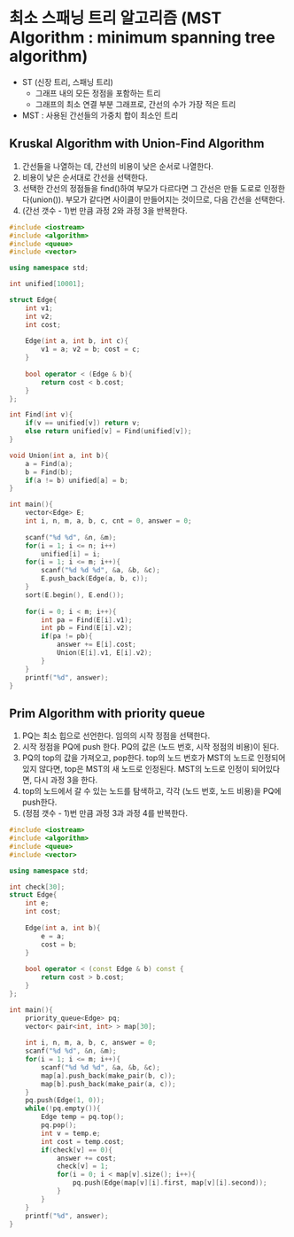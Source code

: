 # 최소 스패닝 트리 알고리즘 (MST Algorithm : minimum spanning tree algorithm)
* ST (신장 트리, 스패닝 트리)
  * 그래프 내의 모든 정점을 포함하는 트리
  * 그래프의 최소 연결 부분 그래프로, 간선의 수가 가장 적은 트리
* MST : 사용된 간선들의 가중치 합이 최소인 트리
## Kruskal Algorithm with Union-Find Algorithm
1. 간선들을 나열하는 데, 간선의 비용이 낮은 순서로 나열한다. 
2. 비용이 낮은 순서대로 간선을 선택한다. 
3. 선택한 간선의 정점들을 find()하여 부모가 다르다면 그 간선은 만들 도로로 인정한다(union()). 부모가 같다면 사이클이 만들어지는 것이므로, 다음 간선을 선택한다. 
4. (간선 갯수 - 1)번 만큼 과정 2와 과정 3을 반복한다. 
```cpp
#include <iostream>
#include <algorithm>
#include <queue>
#include <vector>

using namespace std;

int unified[10001];

struct Edge{
	int v1;
	int v2;
	int cost;
	
	Edge(int a, int b, int c){
		v1 = a; v2 = b; cost = c;
	}
	
	bool operator < (Edge & b){
		return cost < b.cost;
	}
};

int Find(int v){
	if(v == unified[v]) return v;
	else return unified[v] = Find(unified[v]);
}

void Union(int a, int b){
	a = Find(a);
	b = Find(b);
	if(a != b) unified[a] = b;
}

int main(){
	vector<Edge> E;
	int i, n, m, a, b, c, cnt = 0, answer = 0;
	
	scanf("%d %d", &n, &m);
	for(i = 1; i <= n; i++)
		unified[i] = i;
	for(i = 1; i <= m; i++){
		scanf("%d %d %d", &a, &b, &c);
		E.push_back(Edge(a, b, c));
	}
	sort(E.begin(), E.end());
	
	for(i = 0; i < m; i++){
		int pa = Find(E[i].v1);
		int pb = Find(E[i].v2);
		if(pa != pb){
			answer += E[i].cost;
			Union(E[i].v1, E[i].v2);
		}
	}
	printf("%d", answer);
}
```

## Prim Algorithm with priority queue
1. PQ는 최소 힙으로 선언한다. 임의의 시작 정점을 선택한다.
2. 시작 정점을 PQ에 push 한다. PQ의 값은 (노드 번호, 시작 정점의 비용)이 된다.
3. PQ의 top의 값을 가져오고, pop한다. top의 노드 번호가 MST의 노드로 인정되어 있지 않다면, top은 MST의 새 노드로 인정된다. MST의 노드로 인정이 되어있다면, 다시 과정 3을 한다.
4. top의 노드에서 갈 수 있는 노드를 탐색하고, 각각 (노드 번호, 노드 비용)을 PQ에 push한다.
5. (정점 갯수 - 1)번 만큼 과정 3과 과정 4를 반복한다.
```cpp
#include <iostream>
#include <algorithm>
#include <queue>
#include <vector>

using namespace std;

int check[30];
struct Edge{
	int e;
	int cost;
	
	Edge(int a, int b){
		e = a;
		cost = b;
	}
	
	bool operator < (const Edge & b) const {
		return cost > b.cost;
	}
};

int main(){
	priority_queue<Edge> pq;
	vector< pair<int, int> > map[30];
	
	int i, n, m, a, b, c, answer = 0;
	scanf("%d %d", &n, &m);
	for(i = 1; i <= m; i++){
		scanf("%d %d %d", &a, &b, &c);
		map[a].push_back(make_pair(b, c));
		map[b].push_back(make_pair(a, c));
	}
	pq.push(Edge(1, 0));
	while(!pq.empty()){
		Edge temp = pq.top();
		pq.pop();
		int v = temp.e;
		int cost = temp.cost;
		if(check[v] == 0){
			answer += cost;
			check[v] = 1;
			for(i = 0; i < map[v].size(); i++){
				pq.push(Edge(map[v][i].first, map[v][i].second));
			}
		}
	}
	printf("%d", answer);
}
```
